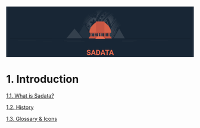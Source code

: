 ![](assets/Logo.png)

# 1. Introduction

[1.1. What is Sadata?](about.md)

[1.2. History](history.md)

[1.3. Glossary & Icons](glossary.md)
